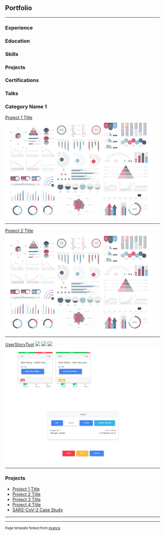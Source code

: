 ## Portfolio

---
### Experience
             
### Education

### Skills

### Projects

### Certifications

### Talks



### Category Name 1 

[Project 1 Title](/sample_page)
<img src="images/dummy_thumbnail.jpg?raw=true"/>

---
[Project 2 Title](/pdf/sample_presentation.pdf)
<img src="images/dummy_thumbnail.jpg?raw=true"/>

---
[UserStoryTool](http://example.com/)
<img src="images/UserStoryTool/ClassDiagram.png.png?raw=true"/>
<img src="images/UserStoryTool/FutureUserStory.png.png?raw=true"/>
<img src="images/UserStoryTool/ManagerProfile.png.png?raw=true"/>
<img src="images/UserStoryTool/UserStoryToComplete.png?raw=true"/>

---

### Projects

- [Project 1 Title](http://example.com/)
- [Project 2 Title](http://example.com/)
- [Project 3 Title](http://example.com/)
- [Project 4 Title](http://example.com/)
- [SARS-CoV-2 Case Study](https://colab.research.google.com/drive/1GNDl6JO10TCv2CtyeXCa6sRpI_FJF5rJ?usp=sharing)

---


---
<p style="font-size:11px">Page template forked from <a href="https://github.com/evanca/quick-portfolio">evanca</a></p>
<!-- Remove above link if you don't want to attibute -->
